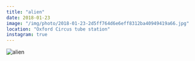 ```yaml
---
title: "alien"
date: 2018-01-23
image: "/img/photo/2018-01-23-2d5ff764d6e6eff8312ba40949419a66.jpg"
location: "Oxford Circus tube station"
instagram: true
---
```


![alien](/img/photo/2018-01-23-2d5ff764d6e6eff8312ba40949419a66.jpg)
